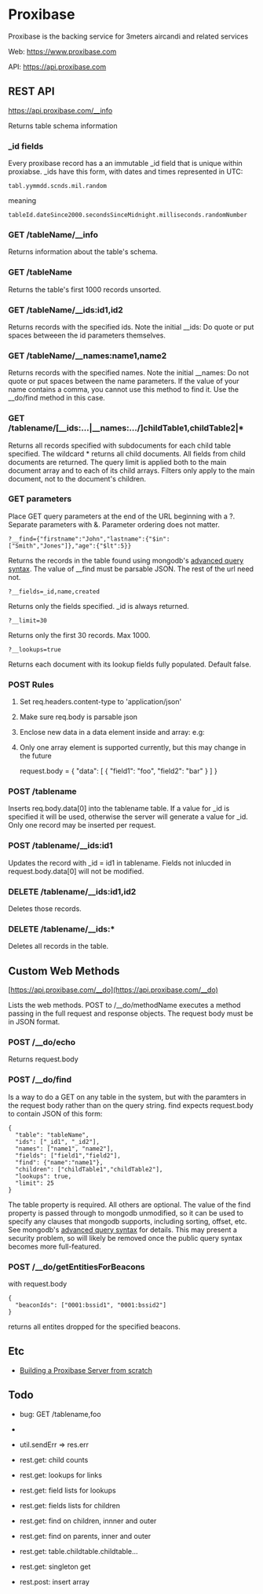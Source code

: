 # Proxibase
Proxibase is the backing service for 3meters aircandi and related services

Web: https://www.proxibase.com

API: https://api.proxibase.com

## REST API
https://api.proxibase.com/__info

Returns table schema information

### _id fields
Every proxibase record has a an immutable _id field that is unique within proxiabse. _ids have this form, with dates and times represented in UTC: 

    tabl.yymmdd.scnds.mil.random

meaning

    tableId.dateSince2000.secondsSinceMidnight.milliseconds.randomNumber

### GET /tableName/__info
Returns information about the table's schema.

### GET /tableName
Returns the table's first 1000 records unsorted.

### GET /tableName/__ids:id1,id2
Returns records with the specified ids. Note the initial __ids:  Do quote or put spaces betweeen the id parameters themselves.

### GET /tableName/__names:name1,name2
Returns records with the specified names. Note the initial __names:  Do not quote or put spaces between the name parameters.  If the value of your name contains a comma, you cannot use this method to find it.  Use the __do/find method in this case. 

### GET /tablename/[__ids:...|__names:.../]childTable1,childTable2|*
Returns all records specified with subdocuments for each child table specified. The wildcard * returns all child documents.  All fields from child documents are returned.  The query limit is applied both to the main document array and to each of its child arrays. Filters only apply to the main document, not to the document's children.

### GET parameters
Place GET query parameters at the end of the URL beginning with a ?. Separate parameters with &. Parameter ordering does not matter.

    ?__find={"firstname":"John","lastname":{"$in":["Smith","Jones"]},"age":{"$lt":5}}
Returns the records in the table found using mongodb's [advanced query syntax](http://www.mongodb.org/display/DOCS/Advanced+Queries). The value of __find must be parsable JSON. The rest of the url need not.

    ?__fields=_id,name,created
Returns only the fields specified. _id is always returned. 

    ?__limit=30
Returns only the first 30 records. Max 1000.

    ?__lookups=true
Returns each document with its lookup fields fully populated. Default false.


### POST Rules
1. Set req.headers.content-type to 'application/json'
2. Make sure req.body is parsable json
3. Enclose new data in a data element inside and array: e.g: 
4. Only one array element is supported currently, but this may change in the future

    request.body = {
      "data": [ 
        {
          "field1": "foo",
          "field2": "bar" 
        }
      ]
    }

### POST /tablename
Inserts req.body.data[0] into the tablename table.  If a value for _id is specified it will be used, otherwise the server will generate a value for _id.  Only one record may be inserted per request.

### POST /tablename/__ids:id1
Updates the record with _id = id1 in tablename.  Fields not inlucded in request.body.data[0] will not be modified.

### DELETE /tablename/__ids:id1,id2
Deletes those records.

### DELETE /tablename/__ids:*
Deletes all records in the table.

<a name="webmethods"></a>
## Custom Web Methods
[https://api.proxibase.com/__do](https://api.proxibase.com/__do)

Lists the web methods. POST to /__do/methodName executes a method passing in the full request and response objects. The request body must be in JSON format. 

### POST /__do/echo
Returns request.body

### POST /__do/find
Is a way to do a GET on any table in the system, but with the paramters in the request body rather than on the query string. find expects request.body to contain JSON of this form:

    {
      "table": "tableName",
      "ids": ["_id1", "_id2"],
      "names": ["name1", "name2"],
      "fields": ["field1","field2"],
      "find": {"name":"name1"},
      "children": ["childTable1","childTable2"],
      "lookups": true,
      "limit": 25
    }

The table property is required.  All others are optional. The value of the find property is passed through to mongodb unmodified, so it can be used to specify any clauses that mongodb supports, including sorting, offset, etc.  See mongodb's [advanced query syntax](http://www.mongodb.org/display/DOCS/Advanced+Queries) for details. This may present a security problem, so will likely be removed once the public query syntax becomes more full-featured.

### POST /__do/getEntitiesForBeacons

with request.body

    {
      "beaconIds": ["0001:bssid1", "0001:bssid2"]
    }

returns all entites dropped for the specified beacons.

## Etc
* [Building a Proxibase Server from scratch](proxibase/wiki/ServerSetup)

## Todo
* bug: GET /tablename,foo
* 
* util.sendErr => res.err
* rest.get: child counts
* rest.get: lookups for links
* rest.get: field lists for lookups
* rest.get: fields lists for children
* rest.get: find on children, innner and outer
* rest.get: find on parents, inner and outer
* rest.get: table.childtable.childtable...
* rest.get: singleton get

* rest.post: insert array
